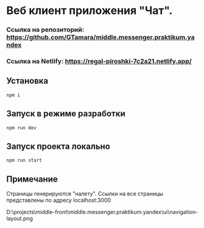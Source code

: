 # Веб клиент приложения "Чат".

### Ссылка на репозиторий: https://github.com/GTamara/middle.messenger.praktikum.yandex

### Ссылка на Netlify: https://regal-piroshki-7c2a21.netlify.app/

## Установка

`npm i`

## Запуск в режиме разработки

`npm run dev`

## Запуск проекта локально

`npm run start`

## Примечание

Страницы генерируются "налету". Ссылки на все страницы представлены по адресу localhost:3000

D:\projects\middle-front\middle.messenger.praktikum.yandex\ui\navigation-layout.png
